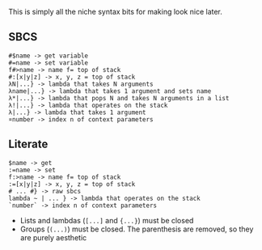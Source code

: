 This is simply all the niche syntax bits for making look nice later.

## SBCS
```
#$name -> get variable
#=name -> set variable
f#>name -> name f= top of stack
#:[x|y|z] -> x, y, z = top of stack
λN|...} -> lambda that takes N arguments
λname|...} -> lambda that takes 1 argument and sets name
λ*|...} -> lambda that pops N and takes N arguments in a list
λ!|...} -> lambda that operates on the stack
λ|...} -> lambda that takes 1 argument
¤number -> index n of context parameters
```

## Literate

```
$name -> get
:=name -> set
f:>name -> name f= top of stack
:=[x|y|z] -> x, y, z = top of stack
# ... #} -> raw sbcs
lambda ~ | ... } -> lambda that operates on the stack
`number` -> index n of context parameters
```

- Lists and lambdas (`[...]` and `{...}`) must be closed
- Groups (`(...)`) must be closed. The parenthesis are removed, so they are purely aesthetic
